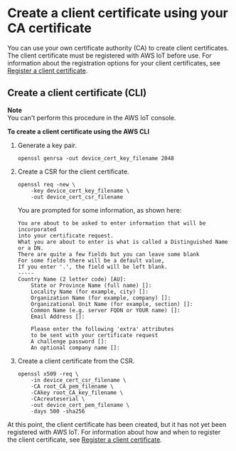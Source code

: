 # Create a client certificate using your CA certificate<a name="create-device-cert"></a>

You can use your own certificate authority \(CA\) to create client certificates\. The client certificate must be registered with AWS IoT before use\. For information about the registration options for your client certificates, see [Register a client certificate](register-device-cert.md)\.

## Create a client certificate \(CLI\)<a name="create-device-cert-cli"></a>

**Note**  
You can't perform this procedure in the AWS IoT console\.

**To create a client certificate using the AWS CLI**

1. Generate a key pair\.

   ```
   openssl genrsa -out device_cert_key_filename 2048
   ```

1. Create a CSR for the client certificate\.

   ```
   openssl req -new \
       -key device_cert_key_filename \
       -out device_cert_csr_filename
   ```

   You are prompted for some information, as shown here:

   ```
   You are about to be asked to enter information that will be incorporated
   into your certificate request.
   What you are about to enter is what is called a Distinguished Name or a DN.
   There are quite a few fields but you can leave some blank
   For some fields there will be a default value,
   If you enter '.', the field will be left blank.
   -----
   Country Name (2 letter code) [AU]:
       State or Province Name (full name) []:
       Locality Name (for example, city) []:
       Organization Name (for example, company) []:
       Organizational Unit Name (for example, section) []:
       Common Name (e.g. server FQDN or YOUR name) []:
       Email Address []:
   
       Please enter the following 'extra' attributes
       to be sent with your certificate request
       A challenge password []:
       An optional company name []:
   ```

1. Create a client certificate from the CSR\.

   ```
   openssl x509 -req \
       -in device_cert_csr_filename \
       -CA root_CA_pem_filename \
       -CAkey root_CA_key_filename \
       -CAcreateserial \
       -out device_cert_pem_filename \
       -days 500 -sha256
   ```

 At this point, the client certificate has been created, but it has not yet been registered with AWS IoT\. For information about how and when to register the client certificate, see [Register a client certificate](register-device-cert.md)\. 